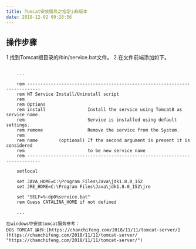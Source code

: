 ```yaml
---
title: Tomcat安装服务之指定jdk版本
date: 2018-12-02 09:28:56
---
```


## 操作步骤 ##

1.找到Tomcat根目录的/bin/service.bat文件。
2.在文件前端添加如下。

```

	...
	
	rem ---------------------------------------------------------------------------
	rem NT Service Install/Uninstall script
	rem
	rem Options
	rem install                Install the service using Tomcat8 as service name.
	rem                        Service is installed using default settings.
	rem remove                 Remove the service from the System.
	rem
	rem name        (optional) If the second argument is present it is considered
	rem                        to be new service name
	rem ---------------------------------------------------------------------------
	
	setlocal

	set JAVA_HOME=C:\Program Files\Java\jdk1.8.0_152
	set JRE_HOME=C:\Program Files\Java\jdk1.8.0_152\jre
	
	set "SELF=%~dp0%service.bat"
	rem Guess CATALINA_HOME if not defined
	
	...

```

<div class="tip">

	在windows中安装tomcat服务参考：
	DOS TOMCAT 操作:[https://chanchifeng.com/2018/11/11/tomcat-server/](https://chanchifeng.com/2018/11/11/tomcat-server/ "https://chanchifeng.com/2018/11/11/tomcat-server/")

</div>

